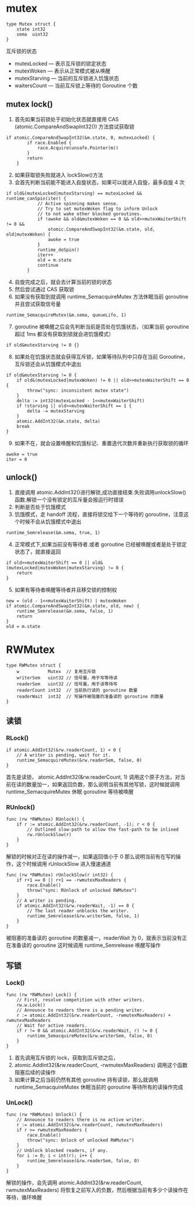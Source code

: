 # mutex
```
type Mutex struct {
	state int32
	sema  uint32
}
```

互斥锁的状态
+ mutexLocked — 表示互斥锁的锁定状态
+ mutexWoken — 表示从正常模式被从唤醒
+ mutexStarving — 当前的互斥锁进入饥饿状态
+ waitersCount — 当前互斥锁上等待的 Goroutine 个数

## mutex lock()
1. 首先如果当前锁处于初始化状态就直接用 CAS (atomic.CompareAndSwapInt32()) 方法尝试获取锁
```
if atomic.CompareAndSwapInt32(&m.state, 0, mutexLocked) {
		if race.Enabled {
			race.Acquire(unsafe.Pointer(m))
		}
		return
	}
```
2. 如果获取锁失败就进入 lockSlow()方法
3. 会首先判断当前能不能进入自旋状态，如果可以就进入自旋，最多自旋 4 次
```
if old&(mutexLocked|mutexStarving) == mutexLocked && runtime_canSpin(iter) {
			// Active spinning makes sense.
			// Try to set mutexWoken flag to inform Unlock
			// to not wake other blocked goroutines.
			if !awoke && old&mutexWoken == 0 && old>>mutexWaiterShift != 0 &&
				atomic.CompareAndSwapInt32(&m.state, old, old|mutexWoken) {
				awoke = true
			}
			runtime_doSpin()
			iter++
			old = m.state
			continue
		}
```
4. 自旋完成之后，就会去计算当前的锁的状态
5. 然后尝试通过 CAS 获取锁
6. 如果没有获取到就调用 runtime_SemacquireMutex 方法休眠当前 goroutine 并且尝试获取信号量
```
runtime_SemacquireMutex(&m.sema, queueLifo, 1)
```
7. goroutine 被唤醒之后会先判断当前是否处在饥饿状态，（如果当前 goroutine 超过 1ms 都没有获取到锁就会进饥饿模式）
```
if old&mutexStarving != 0 {}
```
8. 如果处在饥饿状态就会获得互斥锁，如果等待队列中只存在当前 Goroutine，互斥锁还会从饥饿模式中退出 
```
if old&mutexStarving != 0 {
    if old&(mutexLocked|mutexWoken) != 0 || old>>mutexWaiterShift == 0 {
        throw("sync: inconsistent mutex state")
    }
    delta := int32(mutexLocked - 1<<mutexWaiterShift)
    if !starving || old>>mutexWaiterShift == 1 {
        delta -= mutexStarving
    }
    atomic.AddInt32(&m.state, delta)
    break
}
```
9. 如果不在，就会设置唤醒和饥饿标记、重置迭代次数并重新执行获取锁的循环
```
awoke = true
iter = 0
```

## unlock()
1. 直接调用 atomic.AddInt32()进行解锁,成功直接结束.失败调用unlockSlow()函数.解锁一个没有锁定的互斥量会报运行时错误
2. 判断是否处于饥饿模式
3. 饥饿模式，走 handoff 流程，直接将锁交给下一个等待的 goroutine，注意这个时候不会从饥饿模式中退出
```
runtime_Semrelease(&m.sema, true, 1)
```
4. 正常模式下,如果当前没有等待者.或者 goroutine 已经被唤醒或者是处于锁定状态了，就直接返回
```
if old>>mutexWaiterShift == 0 || old&(mutexLocked|mutexWoken|mutexStarving) != 0 {
    return
}
```
5. 如果有等待者唤醒等待者并且移交锁的控制权
```
new = (old - 1<<mutexWaiterShift) | mutexWoken
if atomic.CompareAndSwapInt32(&m.state, old, new) {
    runtime_Semrelease(&m.sema, false, 1)
    return
}
old = m.state
```

# RWMutex
```
type RWMutex struct {
	w           Mutex  // 复用互斥锁
	writerSem   uint32 // 信号量，用于写等待读
	readerSem   uint32 // 信号量，用于读等待写
	readerCount int32  // 当前执行读的 goroutine 数量
	readerWait  int32  // 写操作被阻塞的准备读的 goroutine 的数量
}
```

## 读锁
### RLock()
```
if atomic.AddInt32(&rw.readerCount, 1) < 0 {
    // A writer is pending, wait for it.
    runtime_SemacquireMutex(&rw.readerSem, false, 0)
}
```
首先是读锁， atomic.AddInt32(&rw.readerCount, 1)  调用这个原子方法，对当前在读的数量加一，如果返回负数，那么说明当前有其他写锁，这时候就调用 runtime_SemacquireMutex  休眠 goroutine 等待被唤醒

### RUnlock()
```
func (rw *RWMutex) RUnlock() {
	if r := atomic.AddInt32(&rw.readerCount, -1); r < 0 {
		// Outlined slow-path to allow the fast-path to be inlined
		rw.rUnlockSlow(r)
	}
}
```
解锁的时候对正在读的操作减一，如果返回值小于 0 那么说明当前有在写的操作，这个时候调用 rUnlockSlow  进入慢速通道
```
func (rw *RWMutex) rUnlockSlow(r int32) {
	if r+1 == 0 || r+1 == -rwmutexMaxReaders {
		race.Enable()
		throw("sync: RUnlock of unlocked RWMutex")
	}
	// A writer is pending.
	if atomic.AddInt32(&rw.readerWait, -1) == 0 {
		// The last reader unblocks the writer.
		runtime_Semrelease(&rw.writerSem, false, 1)
	}
}
```
被阻塞的准备读的 goroutine 的数量减一，readerWait 为 0，就表示当前没有正在准备读的 goroutine 这时候调用 runtime_Semrelease  唤醒写操作

## 写锁
### Lock()
```
func (rw *RWMutex) Lock() {
	// First, resolve competition with other writers.
	rw.w.Lock()
	// Announce to readers there is a pending writer.
	r := atomic.AddInt32(&rw.readerCount, -rwmutexMaxReaders) + rwmutexMaxReaders
	// Wait for active readers.
	if r != 0 && atomic.AddInt32(&rw.readerWait, r) != 0 {
		runtime_SemacquireMutex(&rw.writerSem, false, 0)
	}
}
```
1. 首先调用互斥锁的 lock，获取到互斥锁之后，
2. atomic.AddInt32(&rw.readerCount, -rwmutexMaxReaders)  调用这个函数阻塞后续的读操作
3. 如果计算之后当前仍然有其他 goroutine 持有读锁，那么就调用 runtime_SemacquireMutex  休眠当前的 goroutine 等待所有的读操作完成

### UnLock()
```
func (rw *RWMutex) Unlock() {
	// Announce to readers there is no active writer.
	r := atomic.AddInt32(&rw.readerCount, rwmutexMaxReaders)
	if r >= rwmutexMaxReaders {
		race.Enable()
		throw("sync: Unlock of unlocked RWMutex")
	}
	// Unblock blocked readers, if any.
	for i := 0; i < int(r); i++ {
		runtime_Semrelease(&rw.readerSem, false, 0)
	}
}
```
解锁的操作，会先调用 atomic.AddInt32(&rw.readerCount, rwmutexMaxReaders)  将恢复之前写入的负数，然后根据当前有多少个读操作在等待，循环唤醒



